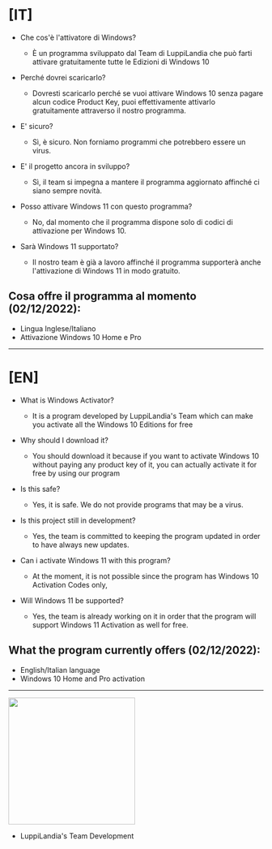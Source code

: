 # [IT]

- Che cos'è l'attivatore di Windows?
  - È un programma sviluppato dal Team di LuppiLandia che può farti attivare gratuitamente tutte le Edizioni di Windows 10

- Perché dovrei scaricarlo?

  - Dovresti scaricarlo perché se vuoi attivare Windows 10 senza pagare alcun codice Product Key, puoi effettivamente attivarlo gratuitamente attraverso il nostro programma.

- E' sicuro?
  - Sì, è sicuro. Non forniamo programmi che potrebbero essere un virus.

- E' il progetto ancora in sviluppo?
  - Sì, il team si impegna a mantere il programma aggiornato affinché ci siano sempre novità.

- Posso attivare Windows 11 con questo programma?
  - No, dal momento che il programma dispone solo di codici di attivazione per Windows 10.

- Sarà Windows 11 supportato?
  - Il nostro team è già a lavoro affinché il programma supporterà anche l'attivazione di Windows 11 in modo gratuito.
  
## Cosa offre il programma al momento (02/12/2022):

- Lingua Inglese/Italiano
- Attivazione Windows 10 Home e Pro

---

# [EN]

- What is Windows Activator?
  - It is a program developed by LuppiLandia's Team which can make you activate all the Windows 10 Editions for free

- Why should I download it?

  - You should download it because if you want to activate Windows 10 without paying any product key of it, you can actually activate it for free by using our program

- Is this safe?
  - Yes, it is safe. We do not provide programs that may be a virus.

- Is this project still in development?
  - Yes, the team is committed to keeping the program updated in order to have always new updates.

- Can i activate Windows 11 with this program? 
  - At the moment, it is not possible since the program has Windows 10 Activation Codes only,

- Will Windows 11 be supported?
  - Yes, the team is already working on it in order that the program will support Windows 11 Activation as well for free.

## What the program currently offers (02/12/2022):

- English/Italian language
- Windows 10 Home and Pro activation

---

<a href="url"><img src="https://cdn.discordapp.com/attachments/843685129603645460/847487790986952754/luppilandia_2.png" align="bottom" height="250" width="250" ></a>
-  LuppiLandia's Team Development

